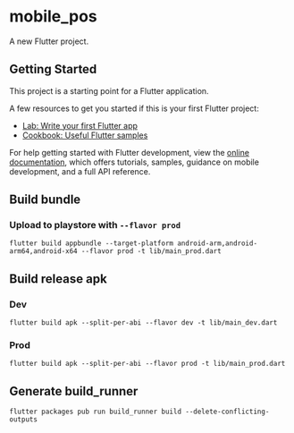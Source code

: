 # mobile_pos

A new Flutter project.

## Getting Started

This project is a starting point for a Flutter application.

A few resources to get you started if this is your first Flutter project:

- [Lab: Write your first Flutter app](https://docs.flutter.dev/get-started/codelab)
- [Cookbook: Useful Flutter samples](https://docs.flutter.dev/cookbook)

For help getting started with Flutter development, view the
[online documentation](https://docs.flutter.dev/), which offers tutorials,
samples, guidance on mobile development, and a full API reference.


## Build bundle
### Upload to playstore with `--flavor prod`
```
flutter build appbundle --target-platform android-arm,android-arm64,android-x64 --flavor prod -t lib/main_prod.dart
```

## Build release apk
### Dev
```
flutter build apk --split-per-abi --flavor dev -t lib/main_dev.dart
```
### Prod
```
flutter build apk --split-per-abi --flavor prod -t lib/main_prod.dart
```

## Generate build_runner
```
flutter packages pub run build_runner build --delete-conflicting-outputs
```
